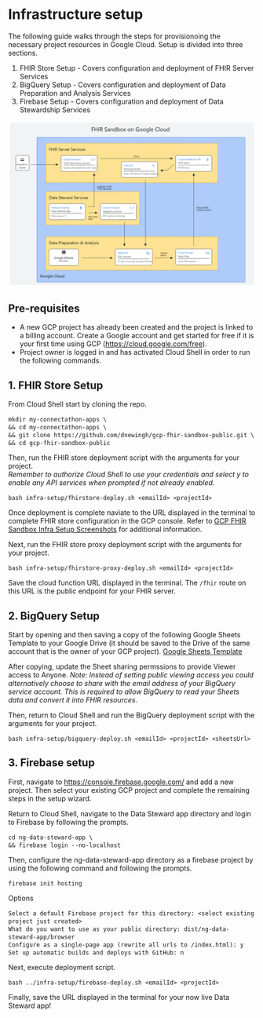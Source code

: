 # Infrastructure setup
The following guide walks through the steps for provisionoing the necessary project resources in Google Cloud.  Setup is divided into three sections.
1. FHIR Store Setup - Covers configuration and deployment of FHIR Server Services
2. BigQuery Setup - Covers configuration and deployment of Data Preparation and Analysis Services
3. Firebase Setup - Covers configuration and deployment of Data Stewardship Services

![Architecture Diagram](../docs/gcp-fhir-sandbox-architecture-diagram.png)

## Pre-requisites
- A new GCP project has already been created and the project is linked to a billing account.  Create a Google account and get started for free if it is your first time using GCP (https://cloud.google.com/free).
- Project owner is logged in and has activated Cloud Shell in order to run the following commands.

## 1. FHIR Store Setup
From Cloud Shell start by cloning the repo.
```
mkdir my-connectathon-apps \
&& cd my-connectathon-apps \
&& git clone https://github.com/dnewingh/gcp-fhir-sandbox-public.git \
&& cd gcp-fhir-sandbox-public
```

Then, run the FHIR store deployment script with the arguments for your project.  
*Remember to authorize Cloud Shell to use your credentials and select y to enable any API services when prompted if not already enabled.*
```
bash infra-setup/fhirstore-deploy.sh <emailId> <projectId>
```
Once deployment is complete naviate to the URL displayed in the terminal to complete FHIR store configuration in the GCP console.  Refer to [GCP FHIR Sandbox Infra Setup Screenshots](https://docs.google.com/presentation/d/1dIu-QcBRKU1AmX0zTlpUKJ1UxCElbk5o/edit?usp=drive_link&ouid=109859099023393100345&rtpof=true&sd=true) for additional information.

Next, run the FHIR store proxy deployment script with the arguments for your project.
```
bash infra-setup/fhirstore-proxy-deploy.sh <emailId> <projectId>
```

Save the cloud function URL displayed in the terminal.  The `/fhir` route on this URL is the public endpoint for your FHIR server.

## 2. BigQuery Setup
Start by opening and then saving a copy of the following Google Sheets Template to your Google Drive (it should be saved to the Drive of the same account that is the owner of your GCP project).
[Google Sheets Template](https://docs.google.com/spreadsheets/d/12QQ4JjRi05EHmACQk_5n0maIUKF4y32OBpWMlnffJxU/)

After copying, update the Sheet sharing permssions to provide Viewer access to Anyone.  *Note: Instead of setting public viewing access you could alternatively choose to share with the email address of your BigQuery service account.  This is required to allow BigQuery to read your Sheets data and convert it into FHIR resources.*

Then, return to Cloud Shell and run the BigQuery deployment script with the arguments for your project.
```
bash infra-setup/bigquery-deploy.sh <emailId> <projectId> <sheetsUrl>
```

## 3. Firebase setup
First, navigate to https://console.firebase.google.com/ and add a new project. Then select your existing GCP project and complete the remaining steps in the setup wizard.

Return to Cloud Shell, navigate to the Data Steward app directory and login to Firebase by following the prompts.
```
cd ng-data-steward-app \
&& firebase login --no-localhost
```

Then, configure the ng-data-steward-app directory as a firebase project by using the following command and following the prompts.
```
firebase init hosting
```
Options
```
Select a default Firebase project for this directory: <select existing project just created>
What do you want to use as your public directory: dist/ng-data-steward-app/browser
Configure as a single-page app (rewrite all urls to /index.html): y
Set up automatic builds and deploys with GitHub: n
```

Next, execute deployment script.
```
bash ../infra-setup/firebase-deploy.sh <emailId> <projectId>
```

Finally, save the URL displayed in the terminal for your now live Data Steward app!